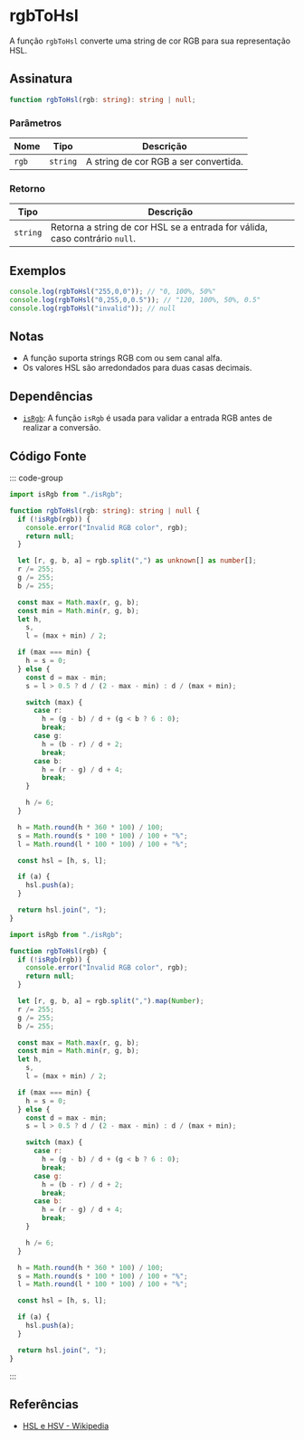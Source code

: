# rgbToHsl

A função `rgbToHsl` converte uma string de cor RGB para sua representação HSL.

## Assinatura

```typescript
function rgbToHsl(rgb: string): string | null;
```

### Parâmetros

| Nome  | Tipo    | Descrição                                          |
|-------|---------|----------------------------------------------------|
| `rgb` | `string`| A string de cor RGB a ser convertida.              |

### Retorno

| Tipo   | Descrição                                                   |
|--------|-------------------------------------------------------------|
| `string` | Retorna a string de cor HSL se a entrada for válida, caso contrário `null`. |

## Exemplos

```typescript
console.log(rgbToHsl("255,0,0")); // "0, 100%, 50%"
console.log(rgbToHsl("0,255,0,0.5")); // "120, 100%, 50%, 0.5"
console.log(rgbToHsl("invalid")); // null
```

## Notas

- A função suporta strings RGB com ou sem canal alfa.
- Os valores HSL são arredondados para duas casas decimais.

## Dependências

- [`isRgb`](./isRgb.md): A função `isRgb` é usada para validar a entrada RGB antes de realizar a conversão.

## Código Fonte

::: code-group
```typescript
import isRgb from "./isRgb";

function rgbToHsl(rgb: string): string | null {
  if (!isRgb(rgb)) {
    console.error("Invalid RGB color", rgb);
    return null;
  }

  let [r, g, b, a] = rgb.split(",") as unknown[] as number[];
  r /= 255;
  g /= 255;
  b /= 255;

  const max = Math.max(r, g, b);
  const min = Math.min(r, g, b);
  let h,
    s,
    l = (max + min) / 2;

  if (max === min) {
    h = s = 0;
  } else {
    const d = max - min;
    s = l > 0.5 ? d / (2 - max - min) : d / (max + min);

    switch (max) {
      case r:
        h = (g - b) / d + (g < b ? 6 : 0);
        break;
      case g:
        h = (b - r) / d + 2;
        break;
      case b:
        h = (r - g) / d + 4;
        break;
    }

    h /= 6;
  }

  h = Math.round(h * 360 * 100) / 100;
  s = Math.round(s * 100 * 100) / 100 + "%";
  l = Math.round(l * 100 * 100) / 100 + "%";

  const hsl = [h, s, l];

  if (a) {
    hsl.push(a);
  }

  return hsl.join(", ");
}
```

```javascript
import isRgb from "./isRgb";

function rgbToHsl(rgb) {
  if (!isRgb(rgb)) {
    console.error("Invalid RGB color", rgb);
    return null;
  }

  let [r, g, b, a] = rgb.split(",").map(Number);
  r /= 255;
  g /= 255;
  b /= 255;

  const max = Math.max(r, g, b);
  const min = Math.min(r, g, b);
  let h,
    s,
    l = (max + min) / 2;

  if (max === min) {
    h = s = 0;
  } else {
    const d = max - min;
    s = l > 0.5 ? d / (2 - max - min) : d / (max + min);

    switch (max) {
      case r:
        h = (g - b) / d + (g < b ? 6 : 0);
        break;
      case g:
        h = (b - r) / d + 2;
        break;
      case b:
        h = (r - g) / d + 4;
        break;
    }

    h /= 6;
  }

  h = Math.round(h * 360 * 100) / 100;
  s = Math.round(s * 100 * 100) / 100 + "%";
  l = Math.round(l * 100 * 100) / 100 + "%";

  const hsl = [h, s, l];

  if (a) {
    hsl.push(a);
  }

  return hsl.join(", ");
}
```
:::

## Referências

- [HSL e HSV - Wikipedia](https://pt.wikipedia.org/wiki/HSL_e_HSV)